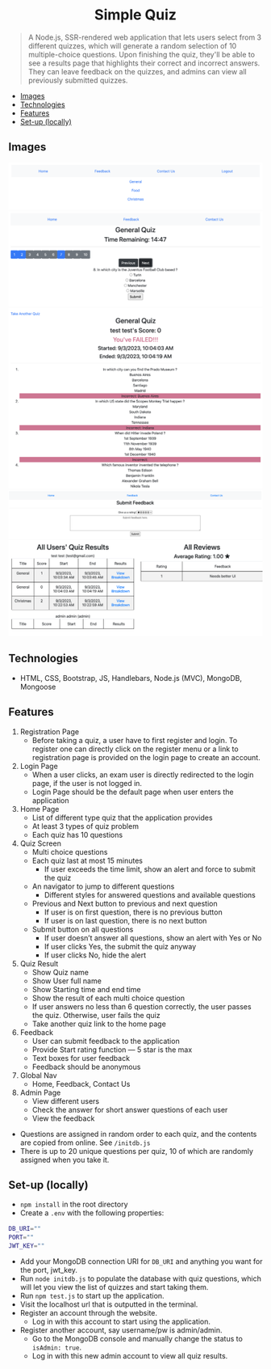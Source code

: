<h1 align="center">
Simple Quiz
</h1>

> A Node.js, SSR-rendered web application that lets users select from 3 different quizzes, which will generate a random selection of 10 multiple-choice questions. Upon finishing the quiz, they'll be able to see a results page that highlights their correct and incorrect answers. They can leave feedback on the quizzes, and admins can view all previously submitted quizzes.

- [Images](#images)
- [Technologies](#technologies)
- [Features](#features)
- [Set-up (locally)](#set-up-locally)

## Images

![Home Page](assets/home.png)
![Quiz Page](assets/quiz.png)
![Results Page](assets/results.png)
![Feedback Page](assets/feedback.png)
![Admin Page](assets/admin.png)

## Technologies

- HTML, CSS, Bootstrap, JS, Handlebars, Node.js (MVC), MongoDB, Mongoose

## Features

1. Registration Page
   - Before taking a quiz, a user have to first register and login. To register one can directly click on the register menu or a link to registration page is provided on the login page to create an account.
2. Login Page
   - When a user clicks, an exam user is directly redirected to the login page, if the user is not logged in.
   - Login Page should be the default page when user enters the application
3. Home Page
   - List of different type quiz that the application provides
   - At least 3 types of quiz problem
   - Each quiz has 10 questions
4. Quiz Screen
   - Multi choice questions
   - Each quiz last at most 15 minutes
     - If user exceeds the time limit, show an alert and force to submit the quiz
   - An navigator to jump to different questions
     - Different styles for answered questions and available questions
   - Previous and Next button to previous and next question
     - If user is on first question, there is no previous button
     - If user is on last question, there is no next button
   - Submit button on all questions
     - If user doesn’t answer all questions, show an alert with Yes or No
     - If user clicks Yes, the submit the quiz anyway
     - If user clicks No, hide the alert
5. Quiz Result
   - Show Quiz name
   - Show User full name
   - Show Starting time and end time
   - Show the result of each multi choice question
   - If user answers no less than 6 question correctly, the user passes the quiz. Otherwise, user fails the quiz
   - Take another quiz link to the home page
6. Feedback
   - User can submit feedback to the application
   - Provide Start rating function — 5 star is the max
   - Text boxes for user feedback
   - Feedback should be anonymous
7. Global Nav
   - Home, Feedback, Contact Us
8. Admin Page
   - View different users
   - Check the answer for short answer questions of each user
   - View the feedback

- Questions are assigned in random order to each quiz, and the contents are copied from online. See `/initdb.js`
- There is up to 20 unique questions per quiz, 10 of which are randomly assigned when you take it.

## Set-up (locally)

- `npm install` in the root directory
- Create a `.env` with the following properties:

```bash
DB_URI=""
PORT=""
JWT_KEY=""
```

- Add your MongoDB connection URI for `DB_URI` and anything you want for the port, jwt_key.
- Run `node initdb.js` to populate the database with quiz questions, which will let you view the list of quizzes and start taking them.
- Run `npm test.js` to start up the application.
- Visit the localhost url that is outputted in the terminal.
- Register an account through the website.
  - Log in with this account to start using the application.
- Register another account, say username/pw is admin/admin.
  - Go to the MongoDB console and manually change the status to `isAdmin: true`.
  - Log in with this new admin account to view all quiz results.
